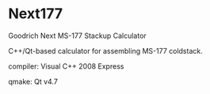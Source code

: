 # Next177
Goodrich Next MS-177 Stackup Calculator

C++/Qt-based calculator for assembling MS-177 coldstack.  

compiler: Visual C++ 2008 Express

qmake: Qt v4.7
